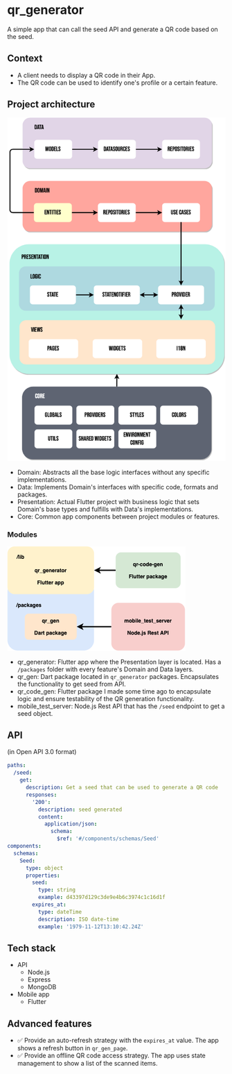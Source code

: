 # qr_generator

A simple app that can call the seed API and generate a QR code based on the seed.

## Context

- A client needs to display a QR code in their App.
- The QR code can be used to identify one's profile or a certain feature.

## Project architecture

![Architecture](qr_generator/assets/CLEAN_ARCH.png)

- Domain: Abstracts all the base logic interfaces without any specific implementations.
- Data: Implements Domain's interfaces with specific code, formats and packages.
- Presentation: Actual Flutter project with business logic that sets Domain's base types and fulfills with Data's implementations.
- Core: Common app components between project modules or features.

### Modules

![Modules](qr_generator/assets/Superformula_app.png)

- qr_generator: Flutter app where the Presentation layer is located. Has a `/packages` folder with every feature's Domain and Data layers.
- qr_gen: Dart package located in `qr_generator` packages. Encapsulates the functionality to get seed from API.
- qr_code_gen: Flutter package I made some time ago to encapsulate logic and ensure testability of the QR generation functionality.
- mobile_test_server: Node.js Rest API that has the `/seed` endpoint to get a seed object.

## API

(in Open API 3.0 format)

```yaml
paths:
  /seed:
    get:
      description: Get a seed that can be used to generate a QR code
      responses:
        '200':
          description: seed generated
          content:
            application/json:
              schema:
                $ref: '#/components/schemas/Seed'
components:
  schemas:
    Seed:
      type: object
      properties:
        seed:
          type: string
          example: d43397d129c3de9e4b6c3974c1c16d1f
        expires_at:
          type: dateTime
          description: ISO date-time
          example: '1979-11-12T13:10:42.24Z'
```

## Tech stack

- API
  - Node.js
  - Express
  - MongoDB
- Mobile app
  - Flutter

## Advanced features

- ✅ Provide an auto-refresh strategy with the `expires_at` value. The app shows a refresh button in `qr_gen_page`.
- ✅ Provide an offline QR code access strategy. The app uses state management to show a list of the scanned items.
